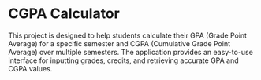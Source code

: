 # CGPA Calculator
This project is designed to help students calculate their GPA (Grade Point Average) for a specific semester and CGPA (Cumulative Grade Point Average) over multiple semesters. The application provides an easy-to-use interface for inputting grades, credits, and retrieving accurate GPA and CGPA values.
